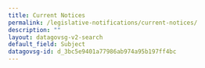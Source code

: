```yaml
---
title: Current Notices
permalink: /legislative-notifications/current-notices/
description: ""
layout: datagovsg-v2-search
default_field: Subject
datagovsg-id: d_3bc5e9401a77986ab974a95b197ff4bc
---
```

